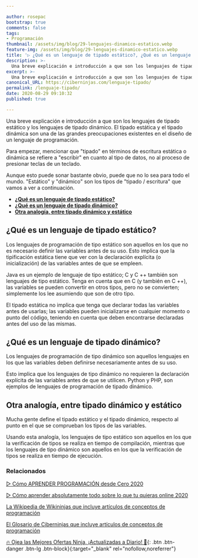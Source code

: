 ```yaml
---

author: rosepac
bootstrap: true
comments: false
tags:
- Programación
thumbnail: /assets/img/blog/29-lenguajes-dinamico-estatico.webp
feature-img: /assets/img/blog/29-lenguajes-dinamico-estatico.webp
title: '▷ ¿Qué es un lenguaje de tipado estático?, ¿Qué es un lenguaje de tipado dinámico?'
description: >-
  Una breve explicación e introducción a que son los lenguajes de tipado estático y los lenguajes de tipado dinámico. El tipado estática y el tipado dinámica son una de las grandes preocupaciones existentes en el diseño de un lenguaje de programación.
excerpt: >-
  Una breve explicación e introducción a que son los lenguajes de tipado estático y los lenguajes de tipado dinámico. El tipado estática y el tipado dinámica son una de las grandes preocupaciones existentes en el diseño de un lenguaje de programación.
canonical_URL: https://ciberninjas.com/lenguaje-tipado/
permalink: /lenguaje-tipado/
date: 2020-08-29 09:10:32
published: true

---
```


Una breve explicación e introducción a que son los lenguajes de tipado estático y los lenguajes de tipado dinámico. El tipado estática y el tipado dinámica son una de las grandes preocupaciones existentes en el diseño de un lenguaje de programación.

Para empezar, mencionar que "tipado" en términos de escritura estática o dinámica se refiere a "escribir" en cuanto al tipo de datos, no al proceso de presionar teclas de un teclado.

Aunque esto puede sonar bastante obvio, puede que no lo sea para todo el mundo. "Estático" y "dinámico" son los tipos de "tipado / escritura" que vamos a ver a continuación.

- [**¿Qué es un lenguaje de tipado estático?**](#qué-es-un-lenguaje-de-tipado-estático)
- [**¿Qué es un lenguaje de tipado dinámico?**](#qué-es-un-lenguaje-de-tipado-dinámico)
- [**Otra analogía, entre tipado dinámico y estático**](#otra-analogía-entre-tipado-dinámico-y-estático)

## **¿Qué es un lenguaje de tipado estático?**

Los lenguajes de programación de tipo estático son aquellos en los que no es necesario definir las variables antes de su uso. Esto implica que la tipificación estática tiene que ver con la declaración explícita (o inicialización) de las variables antes de que se empleen.

Java es un ejemplo de lenguaje de tipo estático; C y C ++ también son lenguajes de tipo estático. Tenga en cuenta que en C (y también en C ++), las variables se pueden convertir en otros tipos, pero no se convierten; simplemente los lee asumiendo que son de otro tipo.

El tipado estática no implica que tenga que declarar todas las variables antes de usarlas; las variables pueden inicializarse en cualquier momento o punto del código, teniendo en cuenta que deben encontrarse declaradas antes del uso de las mismas.

## **¿Qué es un lenguaje de tipado dinámico?**

Los lenguajes de programación de tipo dinámico son aquellos lenguajes en los que las variables deben definirse necesariamente antes de su uso.

Esto implica que los lenguajes de tipo dinámico no requieren la declaración explícita de las variables antes de que se utilicen. Python y PHP, son ejemplos de lenguajes de programación de tipado dinámico.

## **Otra analogía, entre tipado dinámico y estático**

Mucha gente define el tipado estático y el tipado dinámico, respecto al punto en el que se comprueban los tipos de las variables.

Usando esta analogía, los lenguajes de tipo estático son aquellos en los que la verificación de tipos se realiza en tiempo de compilación, mientras que los lenguajes de tipo dinámico son aquellos en los que la verificación de tipos se realiza en tiempo de ejecución.

### **Relacionados** <!-- omit in toc -->

[▷ Cómo APRENDER PROGRAMACIÓN desde Cero 2020](https://ciberninjas.com/programar/)

[▷ Cómo aprender absolutamente todo sobre lo que tu quieras online 2020](https://ciberninjas.com/aprender/)

[La Wikipedia de Wikininjas que incluye artículos de conceptos de programación](https://ciberninjas.com/wiki/)

[El Glosario de Ciberninjas que incluye artículos de conceptos de programación](https://ciberninjas.com/glosario/)

[🔥 Ojea las Mejores Ofertas Ninja, ¡Actualizadas a Diario! 🎁](https://www.amazon.es/shop/cibercursos){: .btn .btn-danger .btn-lg .btn-block}{:target="_blank" rel="nofollow,noreferrer"}
<!-- https://www.sitepoint.com/typing-versus-dynamic-typing/ -->